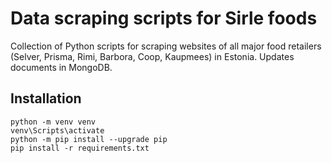 # Data scraping scripts for Sirle foods

Collection of Python scripts for scraping websites of all major food retailers (Selver, Prisma, Rimi, Barbora, Coop, Kaupmees) in Estonia. Updates documents in MongoDB.


## Installation
```
python -m venv venv
venv\Scripts\activate
python -m pip install --upgrade pip
pip install -r requirements.txt
```
